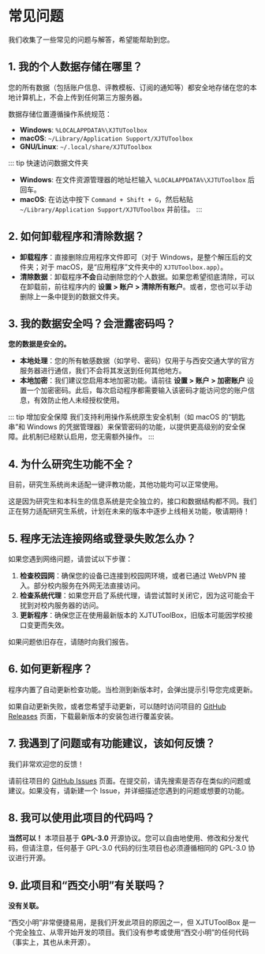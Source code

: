 # 常见问题

我们收集了一些常见的问题与解答，希望能帮助到您。

## 1. 我的个人数据存储在哪里？

您的所有数据（包括账户信息、评教模板、订阅的通知等）都安全地存储在您的本地计算机上，不会上传到任何第三方服务器。

数据存储位置遵循操作系统规范：

- **Windows**: `%LOCALAPPDATA%\XJTUToolbox`
- **macOS**: `~/Library/Application Support/XJTUToolbox`
- **GNU/Linux**: `~/.local/share/XJTUToolbox`

::: tip 快速访问数据文件夹
- **Windows**: 在文件资源管理器的地址栏输入 `%LOCALAPPDATA%\XJTUToolbox` 后回车。
- **macOS**: 在访达中按下 `Command + Shift + G`，然后粘贴 `~/Library/Application Support/XJTUToolbox` 并前往。
:::

## 2. 如何卸载程序和清除数据？

- **卸载程序**：直接删除应用程序文件即可（对于 Windows，是整个解压后的文件夹；对于 macOS，是“应用程序”文件夹中的 `XJTUToolbox.app`）。
- **清除数据**：卸载程序**不会**自动删除您的个人数据。如果您希望彻底清除，可以在卸载前，前往程序内的 **设置 > 账户 > 清除所有账户**。或者，您也可以手动删除上一条中提到的数据文件夹。

## 3. 我的数据安全吗？会泄露密码吗？

**您的数据是安全的。**

- **本地处理**：您的所有敏感数据（如学号、密码）仅用于与西安交通大学的官方服务器进行通信，我们不会将其发送到任何其他地方。
- **本地加密**：我们建议您启用本地加密功能。请前往 **设置 > 账户 > 加密账户** 设置一个加密密码。此后，每次启动程序都需要输入该密码才能访问您的账户信息，有效防止他人未经授权使用。

::: tip 增加安全保障
我们支持利用操作系统原生安全机制（如 macOS 的“钥匙串”和 Windows 的凭据管理器）来保管密码的功能，以提供更高级别的安全保障。此机制已经默认启用，您无需额外操作。
:::

## 4. 为什么研究生功能不全？

目前，研究生系统尚未适配一键评教功能，其他功能均可以正常使用。

这是因为研究生和本科生的信息系统是完全独立的，接口和数据结构都不同。我们正在努力适配研究生系统，计划在未来的版本中逐步上线相关功能，敬请期待！

## 5. 程序无法连接网络或登录失败怎么办？

如果您遇到网络问题，请尝试以下步骤：

1.  **检查校园网**：确保您的设备已连接到校园网环境，或者已通过 WebVPN 接入。部分校内服务在外网无法直接访问。
2.  **检查系统代理**：如果您开启了系统代理，请尝试暂时关闭它，因为这可能会干扰到对校内服务器的访问。
3.  **更新程序**：确保您正在使用最新版本的 XJTUToolBox，旧版本可能因学校接口变更而失效。

如果问题依旧存在，请随时向我们报告。

## 6. 如何更新程序？

程序内置了自动更新检查功能。当检测到新版本时，会弹出提示引导您完成更新。

如果自动更新失败，或者您希望手动更新，可以随时访问项目的 [GitHub Releases](https://github.com/yan-xiaoo/XJTUToolBox/releases) 页面，下载最新版本的安装包进行覆盖安装。

## 7. 我遇到了问题或有功能建议，该如何反馈？

我们非常欢迎您的反馈！

请前往项目的 [GitHub Issues](https://github.com/yan-xiaoo/XJTUToolBox/issues) 页面。在提交前，请先搜索是否存在类似的问题或建议。如果没有，请新建一个 Issue，并详细描述您遇到的问题或想要的功能。

## 8. 我可以使用此项目的代码吗？

**当然可以！** 本项目基于 **GPL-3.0** 开源协议。您可以自由地使用、修改和分发代码，但请注意，任何基于 GPL-3.0 代码的衍生项目也必须遵循相同的 GPL-3.0 协议进行开源。

## 9. 此项目和“西交小明”有关联吗？

**没有关联。**

“西交小明”非常便捷易用，是我们开发此项目的原因之一，但 XJTUToolBox 是一个完全独立、从零开始开发的项目。我们没有参考或使用“西交小明”的任何代码（事实上，其也从未开源）。
